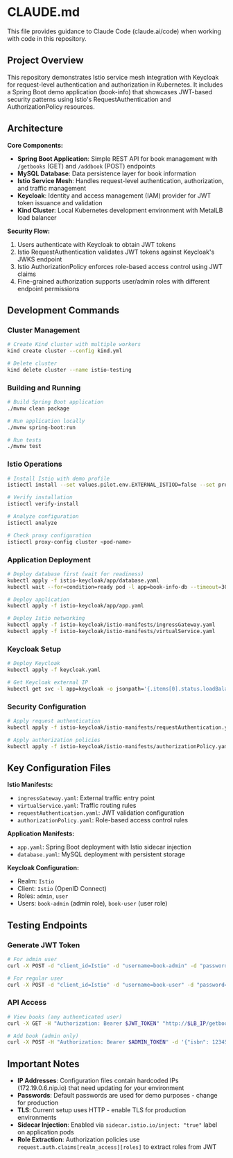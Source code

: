 # CLAUDE.md

This file provides guidance to Claude Code (claude.ai/code) when working with code in this repository.

## Project Overview

This repository demonstrates Istio service mesh integration with Keycloak for request-level authentication and authorization in Kubernetes. It includes a Spring Boot demo application (book-info) that showcases JWT-based security patterns using Istio's RequestAuthentication and AuthorizationPolicy resources.

## Architecture

**Core Components:**
- **Spring Boot Application**: Simple REST API for book management with `/getbooks` (GET) and `/addbook` (POST) endpoints
- **MySQL Database**: Data persistence layer for book information  
- **Istio Service Mesh**: Handles request-level authentication, authorization, and traffic management
- **Keycloak**: Identity and access management (IAM) provider for JWT token issuance and validation
- **Kind Cluster**: Local Kubernetes development environment with MetalLB load balancer

**Security Flow:**
1. Users authenticate with Keycloak to obtain JWT tokens
2. Istio RequestAuthentication validates JWT tokens against Keycloak's JWKS endpoint
3. Istio AuthorizationPolicy enforces role-based access control using JWT claims
4. Fine-grained authorization supports user/admin roles with different endpoint permissions

## Development Commands

### Cluster Management
```bash
# Create Kind cluster with multiple workers
kind create cluster --config kind.yml

# Delete cluster  
kind delete cluster --name istio-testing
```

### Building and Running
```bash
# Build Spring Boot application
./mvnw clean package

# Run application locally
./mvnw spring-boot:run

# Run tests
./mvnw test
```

### Istio Operations
```bash
# Install Istio with demo profile
istioctl install --set values.pilot.env.EXTERNAL_ISTIOD=false --set profile=demo -y

# Verify installation
istioctl verify-install

# Analyze configuration
istioctl analyze

# Check proxy configuration  
istioctl proxy-config cluster <pod-name>
```

### Application Deployment
```bash
# Deploy database first (wait for readiness)
kubectl apply -f istio-keycloak/app/database.yaml
kubectl wait --for=condition=ready pod -l app=book-info-db --timeout=300s

# Deploy application
kubectl apply -f istio-keycloak/app/app.yaml

# Deploy Istio networking
kubectl apply -f istio-keycloak/istio-manifests/ingressGateway.yaml
kubectl apply -f istio-keycloak/istio-manifests/virtualService.yaml
```

### Keycloak Setup
```bash
# Deploy Keycloak
kubectl apply -f keycloak.yaml

# Get Keycloak external IP
kubectl get svc -l app=keycloak -o jsonpath='{.items[0].status.loadBalancer.ingress[0].ip}'
```

### Security Configuration
```bash
# Apply request authentication
kubectl apply -f istio-keycloak/istio-manifests/requestAuthentication.yaml

# Apply authorization policies
kubectl apply -f istio-keycloak/istio-manifests/authorizationPolicy.yaml
```

## Key Configuration Files

**Istio Manifests:**
- `ingressGateway.yaml`: External traffic entry point
- `virtualService.yaml`: Traffic routing rules  
- `requestAuthentication.yaml`: JWT validation configuration
- `authorizationPolicy.yaml`: Role-based access control rules

**Application Manifests:**
- `app.yaml`: Spring Boot deployment with Istio sidecar injection
- `database.yaml`: MySQL deployment with persistent storage

**Keycloak Configuration:**
- Realm: `Istio`
- Client: `Istio` (OpenID Connect)
- Roles: `admin`, `user`
- Users: `book-admin` (admin role), `book-user` (user role)

## Testing Endpoints

### Generate JWT Token
```bash
# For admin user
curl -X POST -d "client_id=Istio" -d "username=book-admin" -d "password=admin123" -d "grant_type=password" "http://$KEYCLOAK_IP:8080/realms/Istio/protocol/openid-connect/token"

# For regular user  
curl -X POST -d "client_id=Istio" -d "username=book-user" -d "password=user123" -d "grant_type=password" "http://$KEYCLOAK_IP:8080/realms/Istio/protocol/openid-connect/token"
```

### API Access
```bash
# View books (any authenticated user)
curl -X GET -H "Authorization: Bearer $JWT_TOKEN" "http://$LB_IP/getbooks"

# Add book (admin only)
curl -X POST -H "Authorization: Bearer $ADMIN_TOKEN" -d '{"isbn": 123456789, "title": "Test Book", "synopsis": "Test", "authorname": "Author", "price": 10.99}' "http://$LB_IP/addbook"
```

## Important Notes

- **IP Addresses**: Configuration files contain hardcoded IPs (172.19.0.6.nip.io) that need updating for your environment
- **Passwords**: Default passwords are used for demo purposes - change for production
- **TLS**: Current setup uses HTTP - enable TLS for production environments
- **Sidecar Injection**: Enabled via `sidecar.istio.io/inject: "true"` label on application pods
- **Role Extraction**: Authorization policies use `request.auth.claims[realm_access][roles]` to extract roles from JWT